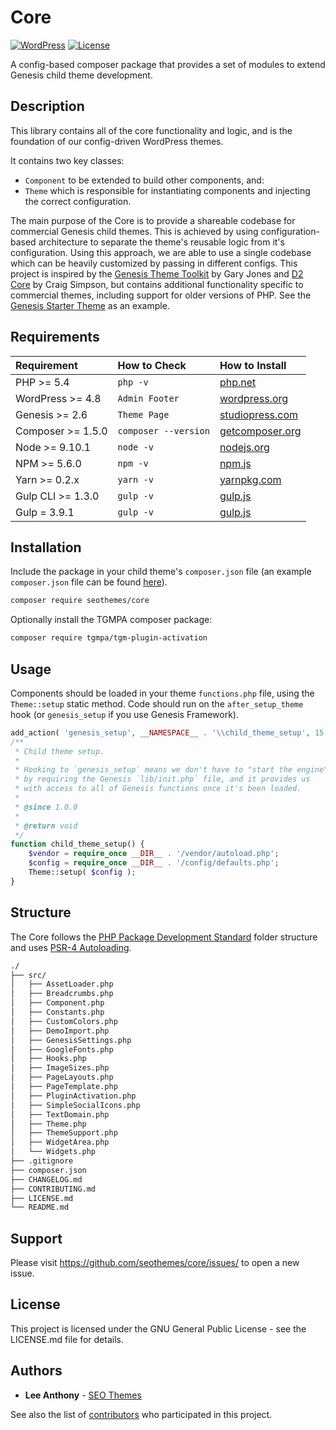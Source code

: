 # Core

[![WordPress](https://img.shields.io/badge/wordpress-4.9.8%20tested-brightgreen.svg)]() [![License](https://img.shields.io/badge/license-GPL--3.0--or--later-blue.svg)](https://github.com/seothemes/core/blob/master/LICENSE.md)

A config-based composer package that provides a set of modules to extend Genesis child theme development.

## Description

This library contains all of the core functionality and logic, and is the foundation of our config-driven WordPress themes.

It contains two key classes:

* `Component` to be extended to build other components, and:
* `Theme` which is responsible for instantiating components and injecting the correct configuration.

The main purpose of the Core is to provide a shareable codebase for commercial Genesis child themes. This is achieved by using configuration-based architecture to separate the theme's reusable logic from it's configuration. Using this approach, we are able to use a single codebase which can be heavily customized by passing in different configs. This project is inspired by the [Genesis Theme Toolkit](https://github.com/gamajo/genesis-theme-toolkit) by Gary Jones and [D2 Core](https://github.com/d2/core) by Craig Simpson, but contains additional functionality specific to commercial themes, including support for older versions of PHP. See the [Genesis Starter Theme](https://github.com/seothemes/genesis-starter-theme) as an example.

## Requirements

| Requirement | How to Check | How to Install |
| :---------- | :----------- | :------------- |
| PHP >= 5.4 | `php -v` | [php.net](http://php.net/manual/en/install.php) |
| WordPress >= 4.8 | `Admin Footer` | [wordpress.org](https://codex.wordpress.org/Installing_WordPress) |
| Genesis >= 2.6 | `Theme Page` | [studiopress.com](http://www.shareasale.com/r.cfm?b=346198&u=1459023&m=28169&urllink=&afftrack=) |
| Composer >= 1.5.0 | `composer --version` | [getcomposer.org](https://getcomposer.org/doc/00-intro.md#installation-linux-unix-osx) |
| Node >= 9.10.1 | `node -v` | [nodejs.org](https://nodejs.org/) |
| NPM >= 5.6.0 | `npm -v` | [npm.js](https://www.npmjs.com/) |
| Yarn >= 0.2.x | `yarn -v` | [yarnpkg.com](https://yarnpkg.com/lang/en/docs/install/#mac-stable) |
| Gulp CLI >= 1.3.0 | `gulp -v` | [gulp.js](https://gulpjs.com/) |
| Gulp = 3.9.1 | `gulp -v` | [gulp.js](https://gulpjs.com/) |

## Installation

Include the package in your child theme's `composer.json` file (an example `composer.json` file can be found [here](https://github.com/seothemes/genesis-starter-theme/composer.json)).

```bash
composer require seothemes/core
```

Optionally install the TGMPA composer package:

```bash
composer require tgmpa/tgm-plugin-activation
```

## Usage

Components should be loaded in your theme `functions.php` file, using the `Theme::setup` static method. Code should run on the `after_setup_theme` hook (or `genesis_setup` if you use Genesis Framework). 

```php
add_action( 'genesis_setup', __NAMESPACE__ . '\\child_theme_setup', 15 );
/**
 * Child theme setup.
 *
 * Hooking to `genesis_setup` means we don't have to "start the engine"
 * by requiring the Genesis `lib/init.php` file, and it provides us
 * with access to all of Genesis functions once it's been loaded.
 *
 * @since 1.0.0
 *
 * @return void
 */
function child_theme_setup() {
	$vendor = require_once __DIR__ . '/vendor/autoload.php';
	$config = require_once __DIR__ . '/config/defaults.php';
	Theme::setup( $config );
}
```

## Structure

The Core follows the [PHP Package Development Standard](https://github.com/php-pds/skeleton_research) folder structure and uses [PSR-4 Autoloading](https://www.php-fig.org/psr/psr-4/).

```sh
./
├── src/
│   ├── AssetLoader.php
│   ├── Breadcrumbs.php
│   ├── Component.php
│   ├── Constants.php
│   ├── CustomColors.php
│   ├── DemoImport.php
│   ├── GenesisSettings.php
│   ├── GoogleFonts.php
│   ├── Hooks.php
│   ├── ImageSizes.php
│   ├── PageLayouts.php
│   ├── PageTemplate.php
│   ├── PluginActivation.php
│   ├── SimpleSocialIcons.php
│   ├── TextDomain.php
│   ├── Theme.php
│   ├── ThemeSupport.php
│   ├── WidgetArea.php
│   └── Widgets.php
├── .gitignore
├── composer.json
├── CHANGELOG.md
├── CONTRIBUTING.md
├── LICENSE.md
└── README.md
```

## Support

Please visit https://github.com/seothemes/core/issues/ to open a new issue.

## License

This project is licensed under the GNU General Public License - see the LICENSE.md file for details.

## Authors

- **Lee Anthony** - [SEO Themes](https://seothemes.com/)

See also the list of [contributors](https://github.com/seothemes/core/graphs/contributors) who participated in this project.
